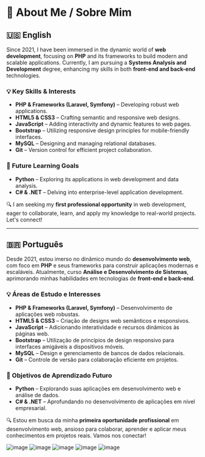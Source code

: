# 🌟 About Me / Sobre Mim  

## 🇺🇸 English  

Since 2021, I have been immersed in the dynamic world of **web development**, focusing on **PHP** and its frameworks to build modern and scalable applications. Currently, I am pursuing a **Systems Analysis and Development** degree, enhancing my skills in both **front-end and back-end** technologies.  

### 💡 Key Skills & Interests  
- **PHP & Frameworks (Laravel, Symfony)** – Developing robust web applications.  
- **HTML5 & CSS3** – Crafting semantic and responsive web designs.  
- **JavaScript** – Adding interactivity and dynamic features to web pages.  
- **Bootstrap** – Utilizing responsive design principles for mobile-friendly interfaces.  
- **MySQL** – Designing and managing relational databases.  
- **Git** – Version control for efficient project collaboration.  

### 📘 Future Learning Goals  
- **Python** – Exploring its applications in web development and data analysis.  
- **C# & .NET** – Delving into enterprise-level application development.  

🔍 I am seeking my **first professional opportunity** in web development, eager to collaborate, learn, and apply my knowledge to real-world projects. Let's connect!  

---

## 🇧🇷 Português  

Desde 2021, estou imerso no dinâmico mundo do **desenvolvimento web**, com foco em **PHP** e seus frameworks para construir aplicações modernas e escaláveis. Atualmente, curso **Análise e Desenvolvimento de Sistemas**, aprimorando minhas habilidades em tecnologias de **front-end e back-end**.  

### 💡 Áreas de Estudo e Interesses  
- **PHP & Frameworks (Laravel, Symfony)** – Desenvolvimento de aplicações web robustas.  
- **HTML5 & CSS3** – Criação de designs web semânticos e responsivos.  
- **JavaScript** – Adicionando interatividade e recursos dinâmicos às páginas web.  
- **Bootstrap** – Utilização de princípios de design responsivo para interfaces amigáveis a dispositivos móveis.  
- **MySQL** – Design e gerenciamento de bancos de dados relacionais.  
- **Git** – Controle de versão para colaboração eficiente em projetos.  

### 📘 Objetivos de Aprendizado Futuro  
- **Python** – Explorando suas aplicações em desenvolvimento web e análise de dados.  
- **C# & .NET** – Aprofundando no desenvolvimento de aplicações em nível empresarial.  

🔍 Estou em busca da minha **primeira oportunidade profissional** em desenvolvimento web, ansioso para colaborar, aprender e aplicar meus conhecimentos em projetos reais. Vamos nos conectar!  


![image](https://img.shields.io/badge/CSS-239120?&style=for-the-badge&logo=css3&logoColor=white)
![image](https://img.shields.io/badge/Bootstrap-563D7C?style=for-the-badge&logo=bootstrap&logoColor=white)
![image](https://img.shields.io/badge/JavaScript-323330?style=for-the-badge&logo=javascript&logoColor=F7DF1E)
![image](https://img.shields.io/badge/PHP-777BB4?style=for-the-badge&logo=php&logoColor=white)
![image](https://img.shields.io/badge/Git-E34F26?style=for-the-badge&logo=git&logoColor=white)

